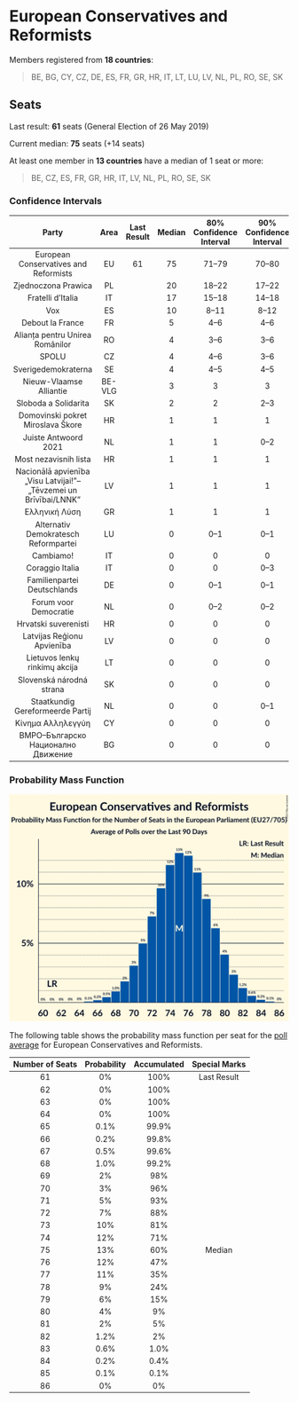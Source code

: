 # European Conservatives and Reformists

Members registered from **18 countries**:

> BE, BG, CY, CZ, DE, ES, FR, GR, HR, IT, LT, LU, LV, NL, PL, RO, SE, SK

## Seats

Last result: **61** seats (General Election of 26 May 2019)

Current median: **75** seats (+14 seats)

At least one member in **13 countries** have a median of 1 seat or more:

> BE, CZ, ES, FR, GR, HR, IT, LV, NL, PL, RO, SE, SK

### Confidence Intervals

| Party | Area | Last Result | Median | 80% Confidence Interval | 90% Confidence Interval | 95% Confidence Interval | 99% Confidence Interval |
|:-----:|:----:|:-----------:|:------:|:-----------------------:|:-----------------------:|:-----------------------:|:-----------------------:|
| European Conservatives and Reformists | EU | 61 | 75 | 71–79 | 70–80 | 69–81 | 67–83 |
| Zjednoczona Prawica | PL | | 20 | 18–22 | 17–22 | 17–23 | 16–23 |
| Fratelli d’Italia | IT | | 17 | 15–18 | 14–18 | 14–19 | 13–20 |
| Vox | ES | | 10 | 8–11 | 8–12 | 8–12 | 7–13 |
| Debout la France | FR | | 5 | 4–6 | 4–6 | 4–7 | 0–7 |
| Alianța pentru Unirea Românilor | RO | | 4 | 3–6 | 3–6 | 3–6 | 3–6 |
| SPOLU | CZ | | 4 | 4–6 | 3–6 | 3–6 | 3–6 |
| Sverigedemokraterna | SE | | 4 | 4–5 | 4–5 | 4–5 | 4–5 |
| Nieuw-Vlaamse Alliantie | BE-VLG | | 3 | 3 | 3 | 3 | 2–3 |
| Sloboda a Solidarita | SK | | 2 | 2 | 2–3 | 2–3 | 1–3 |
| Domovinski pokret Miroslava Škore | HR | | 1 | 1 | 1 | 1 | 1 |
| Juiste Antwoord 2021 | NL | | 1 | 1 | 0–2 | 0–2 | 0–2 |
| Most nezavisnih lista | HR | | 1 | 1 | 1 | 1 | 1 |
| Nacionālā apvienība „Visu Latvijai!”–„Tēvzemei un Brīvībai/LNNK” | LV | | 1 | 1 | 1 | 1–2 | 1–2 |
| Ελληνική Λύση | GR | | 1 | 1 | 1 | 1 | 0–2 |
| Alternativ Demokratesch Reformpartei | LU | | 0 | 0–1 | 0–1 | 0–1 | 0–1 |
| Cambiamo! | IT | | 0 | 0 | 0 | 0 | 0 |
| Coraggio Italia | IT | | 0 | 0 | 0–3 | 0–4 | 0–4 |
| Familienpartei Deutschlands | DE | | 0 | 0–1 | 0–1 | 0–1 | 0–1 |
| Forum voor Democratie | NL | | 0 | 0–2 | 0–2 | 0–2 | 0–2 |
| Hrvatski suverenisti | HR | | 0 | 0 | 0 | 0 | 0 |
| Latvijas Reģionu Apvienība | LV | | 0 | 0 | 0 | 0 | 0–1 |
| Lietuvos lenkų rinkimų akcija | LT | | 0 | 0 | 0 | 0 | 0–1 |
| Slovenská národná strana | SK | | 0 | 0 | 0 | 0 | 0 |
| Staatkundig Gereformeerde Partij | NL | | 0 | 0 | 0–1 | 0–1 | 0–1 |
| Κίνημα Αλληλεγγύη | CY | | 0 | 0 | 0 | 0 | 0 |
| ВМРО–Българско Национално Движение | BG | | 0 | 0 | 0 | 0 | 0–1 |

### Probability Mass Function

![Graph with seats probability mass function not yet produced](average-2021-06-30-seats-pmf-europeanconservativesandreformists.png "Seats Probability Mass Function")

The following table shows the probability mass function per seat for the [poll average](average-2021-06-30.html) for European Conservatives and Reformists.

| Number of Seats | Probability | Accumulated | Special Marks |
|:---------------:|:-----------:|:-----------:|:-------------:|
| 61 | 0% | 100% | Last Result |
| 62 | 0% | 100% |  |
| 63 | 0% | 100% |  |
| 64 | 0% | 100% |  |
| 65 | 0.1% | 99.9% |  |
| 66 | 0.2% | 99.8% |  |
| 67 | 0.5% | 99.6% |  |
| 68 | 1.0% | 99.2% |  |
| 69 | 2% | 98% |  |
| 70 | 3% | 96% |  |
| 71 | 5% | 93% |  |
| 72 | 7% | 88% |  |
| 73 | 10% | 81% |  |
| 74 | 12% | 71% |  |
| 75 | 13% | 60% | Median |
| 76 | 12% | 47% |  |
| 77 | 11% | 35% |  |
| 78 | 9% | 24% |  |
| 79 | 6% | 15% |  |
| 80 | 4% | 9% |  |
| 81 | 2% | 5% |  |
| 82 | 1.2% | 2% |  |
| 83 | 0.6% | 1.0% |  |
| 84 | 0.2% | 0.4% |  |
| 85 | 0.1% | 0.1% |  |
| 86 | 0% | 0% |  |


